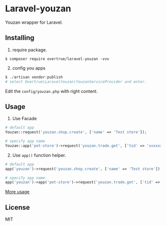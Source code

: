 # Laravel-youzan

Youzan wrapper for Laravel.

## Installing

1. require package.
```shell
$ composer require overtrue/laravel-youzan -vvv
```

2. config you apps 

```php
$ ./artisan vendor:publish 
# select Overtrue\LaravelYouzan\YouzanServiceProvider and enter.
```

Edit the `config/youzan.php` with right content.

## Usage

1. Use Facade

```php
# default app
Youzan::request('youzan.shop.create', ['name' => 'Test store']);

# specify app name
Youzan::app('pet-store')->request('youzan.trade.get', ['tid' => 'xxxxxxx']);
```

2. Use `app()` function helper.

```php
# default app
app('youzan')->request('youzan.shop.create', ['name' => 'Test store']);

# specify app name
app('youzan')->app('pet-store')->request('youzan.trade.get', ['tid' => 'xxxxxxx']);
```

[More usage](https://github.com/overtrue/youzan)

## License

MIT
